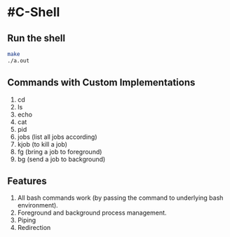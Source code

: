 #C-Shell
=========

## Run the shell
```bash
make
./a.out
```

## Commands with Custom Implementations
1. cd
2. ls
3. echo
4. cat
5. pid
6. jobs (list all jobs according)
7. kjob (to kill a job)
8. fg (bring a job to foreground)
9. bg (send a job to background)

## Features
1. All bash commands work (by passing the command to underlying bash environment).
2. Foreground and background process management.
3. Piping
4. Redirection
